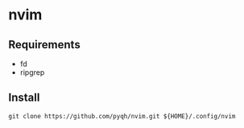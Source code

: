 # nvim

## Requirements
- fd
- ripgrep

## Install

```
git clone https://github.com/pyqh/nvim.git ${HOME}/.config/nvim
```